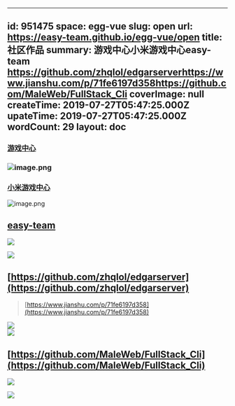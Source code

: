 
---
id: 951475
space: egg-vue
slug: open
url: https://easy-team.github.io/egg-vue/open
title: 社区作品
summary: 游戏中心小米游戏中心easy-team https://github.com/zhqlol/edgarserverhttps://www.jianshu.com/p/71fe6197d358https://github.com/MaleWeb/FullStack_Cli
coverImage: null
createTime: 2019-07-27T05:47:25.000Z 
upateTime: 2019-07-27T05:47:25.000Z
wordCount: 29
layout: doc
---

### [游戏中心](http://g.aligames.com/)

### ![image.png](https://cdn.nlark.com/yuque/0/2019/png/116733/1564206427689-3b583f49-3e54-4e2f-830a-5da473b02125.png#align=left&display=inline&height=559&name=image.png&originHeight=1230&originWidth=2838&size=1211491&status=done&width=1289.9999720400035)


### [小米游戏中心](http://game.xiaomi.com/)

![image.png](https://cdn.nlark.com/yuque/0/2019/png/116733/1564206365719-202e631c-6e9d-4b58-95cd-8efc490da74a.png#align=left&display=inline&height=415&name=image.png&originHeight=914&originWidth=2028&size=840583&status=done&width=921.8181618383112)

## 

## [easy-team ](https://github.com/easy-team/egg-vue-webpack-boilerplate)

![](https://cdn.nlark.com/yuque/0/2018/png/116733/1541580981262-3da75698-3e67-4b65-8198-fe9d8e7bec2c.png#align=left&display=inline&height=804&originHeight=804&originWidth=1545&status=done&width=827)

![](https://cdn.nlark.com/yuque/0/2018/png/116733/1541580991134-709e24f0-15e8-46c3-8756-f60273158d5d.png#align=left&display=inline&height=834&originHeight=834&originWidth=1547&status=done&width=827)



## [https://github.com/zhqlol/edgarserver](https://github.com/zhqlol/edgarserver)

> [https://www.jianshu.com/p/71fe6197d358](https://www.jianshu.com/p/71fe6197d358)


![](https://cdn.nlark.com/yuque/0/2018/png/116733/1541580799213-051786ce-97dd-48e9-9489-10a57895f9b1.png#align=left&display=inline&height=498&originHeight=498&originWidth=1000&status=done&width=827)<br />![](https://cdn.nlark.com/yuque/0/2018/png/116733/1541580785882-5b1c9b5b-b741-43e9-a4ce-1ddbc2bb723b.png#align=left&display=inline&height=493&originHeight=493&originWidth=1000&status=done&width=827)



## [https://github.com/MaleWeb/FullStack_Cli](https://github.com/MaleWeb/FullStack_Cli)

![](https://cdn.nlark.com/yuque/0/2018/png/116733/1541581417467-e666e121-750a-4671-9aee-a899a8a08df1.png#align=left&display=inline&height=743&originHeight=743&originWidth=1106&status=done&width=827)

![](https://cdn.nlark.com/yuque/0/2018/png/116733/1541581440286-b950ac8e-d981-4aaf-a545-9eba681e7254.png#align=left&display=inline&height=857&originHeight=857&originWidth=1757&status=done&width=827)

  
